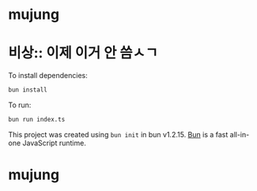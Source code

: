 # mujung

# 비상:: 이제 이거 안 씀ㅅㄱ

To install dependencies:

```bash
bun install
```

To run:

```bash
bun run index.ts
```

This project was created using `bun init` in bun v1.2.15. [Bun](https://bun.sh) is a fast all-in-one JavaScript runtime.
# mujung
